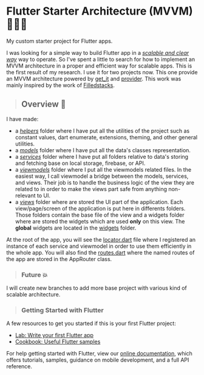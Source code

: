 # Flutter Starter Architecture (MVVM) 👷🔧🔩

My custom starter project for Flutter apps.

I was looking for a simple way to build Flutter app in a [*scalable and clear way*](https://www.businessofapps.com/insights/why-app-scalability-is-important-and-why-you-should-be-prepared-for-it-from-start/#:~:text=Scalability%20is%20the%20function%20of,features%20will%20cause%20a%20gridlock.)   way to operate. So I've spent a little to search for how to implement an MVVM architecture in a proper and efficient way for scalable apps. This is the first result of my research. I use it for two projects now.
This one provide an MVVM architecture powered by [get_it](https://pub.dev/packages/get_it) and [provider](https://pub.dev/packages/provider).
This work was mainly inspired by the work of [Filledstacks](https://github.com/FilledStacks/flutter-tutorials).

> ## Overview 👀

I have made:

- a [_helpers_](lib/helpers) folder where I have put all the utilities of the project such as constant values, dart enumerate, extensions, theming, and other general utilities.
- a [_models_](lib/models) folder where I have put all the data's classes representation.
- a [_services_](lib/services) folder where I have put all folders relative to data's storing and fetching base on local storage, firebase, or API.
- a [_viewmodels_](lib/viewmodels) folder where I put all the viewmodels related files. In the easiest way, I call viewmodel a bridge between the models, services, and views. Their job is to handle the business logic of the view they are related to in order to make the views part safe from anything non-relevant to UI.
- a [_views_](lib/views) folder where are stored the UI part of the application. Each view/page/screen of the application is put here in differents folders. Those folders contain the base file of the view and a widgets folder where are stored the widgets which are used **only** on this view. The **global** widgets are located in the [widgets](lib/views/widgets) folder.

At the root of the app, you will see the [locator.dart](lib/locator.dart) file where I registered an instance of each service and viewmodel in order to use them efficiently in the whole app. You will also find the [routes.dart](lib/routes.dart) where the named routes of the app are stored in the AppRouter class.
  
> ### Future 💥

I will create new branches to add more base project with various kind of scalable architecture.

> ### Getting Started with Flutter

A few resources to get you started if this is your first Flutter project:

- [Lab: Write your first Flutter app](https://flutter.dev/docs/get-started/codelab)
- [Cookbook: Useful Flutter samples](https://flutter.dev/docs/cookbook)

For help getting started with Flutter, view our
[online documentation](https://flutter.dev/docs), which offers tutorials,
samples, guidance on mobile development, and a full API reference.
